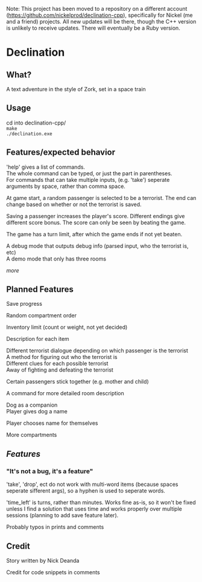 Note: This project has been moved to a repository on a different account (https://github.com/nickelprod/declination-cpp), specifically for Nickel (me and a friend) projects. All new updates will be there, though the C++ version is unlikely to receive updates. There will eventually be a Ruby version.


# Declination

## What?

A text adventure in the style of Zork, set in a space train

## Usage

cd into declination-cpp/  
`make`  
`./declination.exe`

## Features/expected behavior

'help' gives a list of commands.  
The whole command can be typed, or just the part in parentheses.  
For commands that can take multiple inputs, (e.g. 'take') seperate arguments by space, rather than comma space.

At game start, a random passenger is selected to be a terrorist. The end can change based on whether or not the terrorist is saved.

Saving a passenger increases the player's score. Different endings give different score bonus. The score can only be seen by beating the game.

The game has a turn limit, after which the game ends  if not yet beaten.

A debug mode that outputs debug info (parsed input, who the terrorist is, etc)  
A demo mode that only has three rooms

*more*

## Planned Features

Save progress

Random compartment order

Inventory limit (count or weight, not yet decided)

Description for each item

Different terrorist dialogue depending on which passenger is the terrorist  
A method for figuring out who the terrorist is  
Different clues for each possible terrorist  
Away of fighting and defeating the terrorist

Certain passengers stick together (e.g. mother and child)

A command for more detailed room description

Dog as a companion  
Player gives dog a name

Player chooses name for themselves

More compartments

## *Features*  
### "It's not a bug, it's a feature"

'take', 'drop', ect do not work with multi-word items (because spaces seperate sifferent args), so a hyphen is used to seperate words.

'time\_left' is turns, rather than minutes. Works fine as-is, so it won't be fixed unless I find a solution that uses time and works properly over multiple sessions (planning to add save feature later).

Probably typos in prints and comments

## Credit

Story written by Nick Deanda

Credit for code snippets in comments
